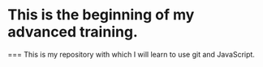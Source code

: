 # This is the beginning of my advanced training.
===
This is my repository with which I will learn to use git and JavaScript.
